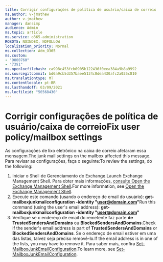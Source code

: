 ```yaml
---
title: Corrigir configurações de política de usuário/caixa de correio
ms.author: v-jmathew
author: v-jmathew
manager: dansimp
audience: Admin
ms.topic: article
ms.service: o365-administration
ROBOTS: NOINDEX, NOFOLLOW
localization_priority: Normal
ms.collection: Adm_O365
ms.custom:
- "9000760"
- "7391"
ms.openlocfilehash: ca998c453fcb0905b122436f0eea384a9b8a9992
ms.sourcegitcommit: bd6a9cb5d357baee5134c0dea430afc2a035c810
ms.translationtype: MT
ms.contentlocale: pt-BR
ms.lasthandoff: 03/09/2021
ms.locfileid: "50568430"
---
```

# <a name="fix-user-policymailbox-settings"></a><span data-ttu-id="c5411-102">Corrigir configurações de política de usuário/caixa de correio</span><span class="sxs-lookup"><span data-stu-id="c5411-102">Fix user policy/mailbox settings</span></span>

<span data-ttu-id="c5411-103">As configurações de lixo eletrônico na caixa de correio afetaram essa mensagem.</span><span class="sxs-lookup"><span data-stu-id="c5411-103">The junk mail settings on the mailbox affected this message.</span></span> <span data-ttu-id="c5411-104">Para revisar as configurações, faça o seguinte:</span><span class="sxs-lookup"><span data-stu-id="c5411-104">To review the settings, do the following:</span></span>

1. <span data-ttu-id="c5411-105">Iniciar o Shell de Gerenciamento do Exchange.</span><span class="sxs-lookup"><span data-stu-id="c5411-105">Launch Exchange Management Shell.</span></span> <span data-ttu-id="c5411-106">Para obter mais informações, [consulte Open the Exchange Management Shell](https://go.microsoft.com/fwlink/?linkid=2101432).</span><span class="sxs-lookup"><span data-stu-id="c5411-106">For more information, see [Open the Exchange Management Shell](https://go.microsoft.com/fwlink/?linkid=2101432).</span></span>
2. <span data-ttu-id="c5411-107">Execute este comando (usando o endereço de email do usuário):  **get-mailboxjunkmailconfiguration -identity "user@domain.com"**</span><span class="sxs-lookup"><span data-stu-id="c5411-107">Run this command (using the user's email address):  **get-mailboxjunkmailconfiguration -identity "user@domain.com"**</span></span>
3. <span data-ttu-id="c5411-108">Verifique se o endereço de email do remetente faz parte **de TrustedSendersAndDomains** ou **BlockedSendersAndDomains**.</span><span class="sxs-lookup"><span data-stu-id="c5411-108">Check if the sender's email address is part of **TrustedSendersAndDomains** or **BlockedSendersAndDomains**.</span></span> <span data-ttu-id="c5411-109">Se o endereço de email estiver em uma das listas, talvez seja preciso removê-lo.</span><span class="sxs-lookup"><span data-stu-id="c5411-109">If the email address is in one of the lists, you may have to remove it.</span></span> <span data-ttu-id="c5411-110">Para saber mais, confira [Set-MailboxJunkEmailConfiguration](https://go.microsoft.com/fwlink/?linkid=2101047).</span><span class="sxs-lookup"><span data-stu-id="c5411-110">To learn more, see [Set-MailboxJunkEmailConfiguration](https://go.microsoft.com/fwlink/?linkid=2101047).</span></span>
